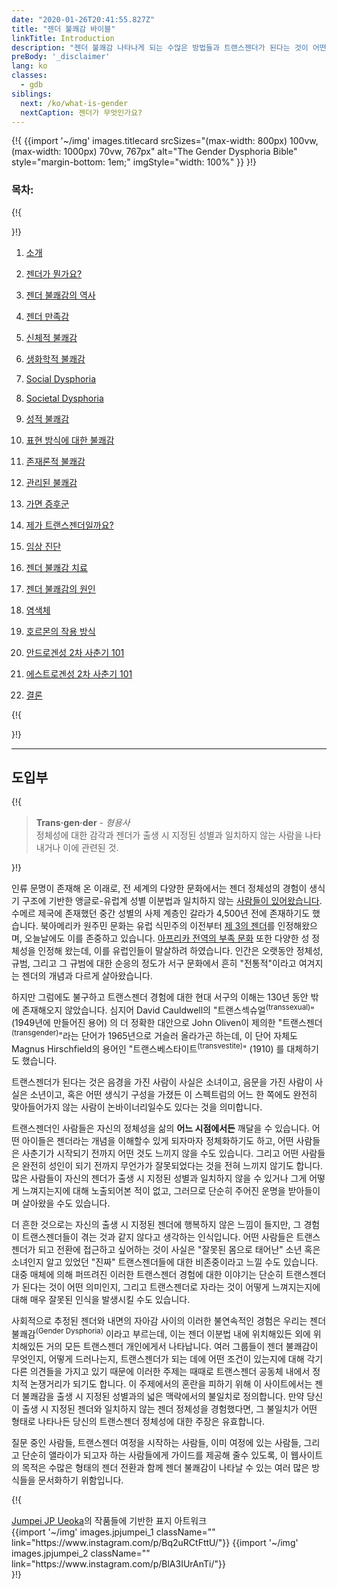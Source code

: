 ```yaml
---
date: "2020-01-26T20:41:55.827Z"
title: "젠더 불쾌감 바이블"
linkTitle: Introduction
description: "젠더 불쾌감 나타나게 되는 수많은 방법들과 트랜스젠더가 된다는 것이 어떤 의미인지에 대한 탐구."
preBody: '_disclaimer'
lang: ko
classes:
  - gdb
siblings:
  next: /ko/what-is-gender
  nextCaption: 젠더가 무엇인가요?
---
```



{!{
{{import
  '~/img'
  images.titlecard
  srcSizes="(max-width: 800px) 100vw, (max-width: 1000px) 70vw, 767px"
  alt="The Gender Dysphoria Bible"
  style="margin-bottom: 1em;"
  imgStyle="width: 100%"
}}
}!}

### 목차:

{!{ <div class="two-column-list"> }!}

1. [소개](/ko/#introduction)

2. [젠더가 뭔가요?](/ko/what-is-gender)

3. [젠더 불쾌감의 역사](/ko/history)

4. [젠더 만족감](/ko/euphoria)

5. [신체적 불쾌감](/ko/physical-dysphoria)

6. [생화학적 불쾌감](/ko/biochemical-dysphoria)

7. [Social Dysphoria](/ko/social-dysphoria)

8. [Societal Dysphoria](/ko/societal-dysphoria)

9. [성적 불쾌감](/ko/sexual-dysphoria)

10. [표현 방식에 대한 불쾌감](/ko/presentational-dysphoria)

11. [존재론적 불쾌감](/ko/existential-dysphoria)

12. [관리된 불쾌감](/ko/managed-dysphoria)

13. [가면 증후군](/ko/impostor-syndrome)

14. [제가 트랜스젠더일까요?](/ko/am-i-trans)

15. [임상 진단](/ko/diagnoses)

16. [젠더 불쾌감 치료](/ko/treatment)

17. [젠더 불쾌감의 원인](/ko/causes)

18. [염색체](/ko/chromosomes)

19. [호르몬의 작용 방식](/ko/hormones)

20. [안드로겐성 2차 사춘기 101](/ko/second-puberty-masc)

21. [에스트로겐성 2차 사춘기 101](/ko/second-puberty-fem)

22. [결론](/ko/conclusion)

{!{ </div> }!}

<hr class="print-break-after print-hidden">

## 도입부

{!{
<div class="gutter"><blockquote>
  <strong>Trans·gen·der</strong> - <em>형용사</em><br>
  정체성에 대한 감각과 젠더가 출생 시 지정된 성별과 일치하지 않는 사람을 나타내거나 이에 관련된 것.
</blockquote></div>
}!}

인류 문명이 존재해 온 이래로, 전 세계의 다양한 문화에서는 젠더 정체성의 경험이 생식기 구조에 기반한 앵글로-유럽계 성별 이분법과 일치하지 않는 [사람들이 있어왔습니다](https://en.wikipedia.org/wiki/Transgender_history). 수메르 제국에 존재했던 중간 성별의 사제 계층인 갈라가 4,500년 전에 존재하기도 했습니다. 북아메리카 원주민 문화는 유럽 식민주의 이전부터 [제 3의 젠더](https://en.wikipedia.org/wiki/Third_gender)를 인정해왔으며, 오늘날에도 이를 존중하고 있습니다. [아프리카 전역의 부족 문화](https://medium.com/@janelane_62637/the-splendor-of-gender-non-conformity-in-africa-f894ff5706e1) 또한 다양한 성 정체성을 인정해 왔는데, 이를 유럽인들이 말살하려 하였습니다. 인간은 오랫동안 정체성, 규범, 그리고 그 규범에 대한 순응의 정도가 서구 문화에서 흔히 "전통적"이라고 여겨지는 젠더의 개념과 다르게 살아왔습니다.

하지만 그럼에도 불구하고 트랜스젠더 경험에 대한 현대 서구의 이해는 130년 동안 밖에 존재해오지 않았습니다. 심지어 David Cauldwell의 "트랜스섹슈얼<sup>(transsexual)</sup>" (1949년에 만들어진 용어) 의 더 정확한 대안으로 John Oliven이 제의한 "트랜스젠더<sup>(transgender)</sup>"라는 단어가 1965년으로 거슬러 올라가곤 하는데, 이 단어 자체도 Magnus Hirschfield의 용어인 "트랜스베스타이트<sup>(transvestite)</sup>" (1910) 를 대체하기도 했습니다.

트랜스젠더가 된다는 것은 음경을 가진 사람이 사실은 소녀이고, 음문을 가진 사람이 사실은 소년이고, 혹은 어떤 생식기 구성을 가졌든 이 스펙트럼의 어느 한 쪽에도 완전히 맞아들어가지 않는 사람이 논바이너리일수도 있다는 것을 의미합니다.

트랜스젠더인 사람들은 자신의 정체성을 삶의 **어느 시점에서든** 깨달을 수 있습니다. 어떤 아이들은 젠더라는 개념을 이해할수 있게 되자마자 정체화하기도 하고, 어떤 사람들은 사춘기가 시작되기 전까지 어떤 것도 느끼지 않을 수도 있습니다. 그리고 어떤 사람들은 완전히 성인이 되기 전까지 무언가가 잘못되었다는 것을 전혀 느끼지 않기도 합니다. 많은 사람들이 자신의 젠더가 출생 시 지정된 성별과 일치하지 않을 수 있거나 그게 어떻게 느껴지는지에 대해 노출되어본 적이 없고, 그러므로 단순히 주어진 운명을 받아들이며 살아왔을 수도 있습니다.

더 흔한 것으로는 자신의 출생 시 지정된 젠더에 행복하지 않은 느낌이 들지만, 그 경험이 트랜스젠더들이 겪는 것과 같지 않다고 생각하는 인식입니다. 어떤 사람들은 트랜스젠더가 되고 전환에 접근하고 싶어하는 것이 사실은 "잘못된 몸으로 태어난" 소년 혹은 소녀인지 알고 있었던 "진짜" 트랜스젠더들에 대한 비존중이라고 느낄 수도 있습니다. 대중 매체에 의해 퍼뜨려진 이러한 트랜스젠더 경험에 대한 이야기는 단순히 트랜스젠더가 된다는 것이 어떤 의미인지, 그리고 트랜스젠더로 자라는 것이 어떻게 느껴지는지에 대해 매우 잘못된 인식을 발생시킬 수도 있습니다.

사회적으로 추정된 젠더와 내면의 자아감 사이의 이러한 불연속적인 경험은 우리는 젠더 불쾌감<sup>(Gender Dysphoria)</sup> 이라고 부르는데, 이는 젠더 이분법 내에 위치해있든 외에 위치해있든 거의 모든 트랜스젠더 개인에게서 나타납니다. 여러 그룹들이 젠더 불쾌감이 무엇인지, 어떻게 드러나는지, 트랜스젠더가 되는 데에 어떤 조건이 있는지에 대해 각기 다른 의견들을 가지고 있기 때문에 이러한 주제는 때때로 트랜스젠더 공동체 내에서 정치적 논쟁거리가 되기도 합니다. 이 주제에서의 혼란을 피하기 위해 이 사이트에서는 젠더 불쾌감을 출생 시 지정된 성별과의 넓은 맥락에서의 불일치로 정의합니다. 만약 당신이 출생 시 지정된 젠더와 일치하지 않는 젠더 정체성을 경험했다면, 그 불일치가 어떤 형태로 나타나든 당신의 트랜스젠더 정체성에 대한 주장은 유효합니다.

질문 중인 사람들, 트랜스젠더 여정을 시작하는 사람들, 이미 여정에 있는 사람들, 그리고 단순히 앨라이가 되고자 하는 사람들에게 가이드를 제공해 줄수 있도록, 이 웹사이트의 목적은 수많은 형태의 젠더 전환과 함께 젠더 불쾌감이 나타날 수 있는 여러 많은 방식들을 문서화하기 위함입니다.

{!{
<div class="gutter flex flex-end print-inline print-span2 print-center">
<span><a href="https://www.instagram.com/jp_means_jumpei/">Jumpei JP Ueoka</a>의 작품들에 기반한 표지 아트워크</span>
<div class="grid-row" style="grid-template-columns: 1fr 1fr">
{{import '~/img' images.jpjumpei_1 className="" link="https://www.instagram.com/p/Bq2uRCtFttU/"}}
{{import '~/img' images.jpjumpei_2 className="" link="https://www.instagram.com/p/BlA3IUrAnTi/"}}
</div>
</div>
}!}
